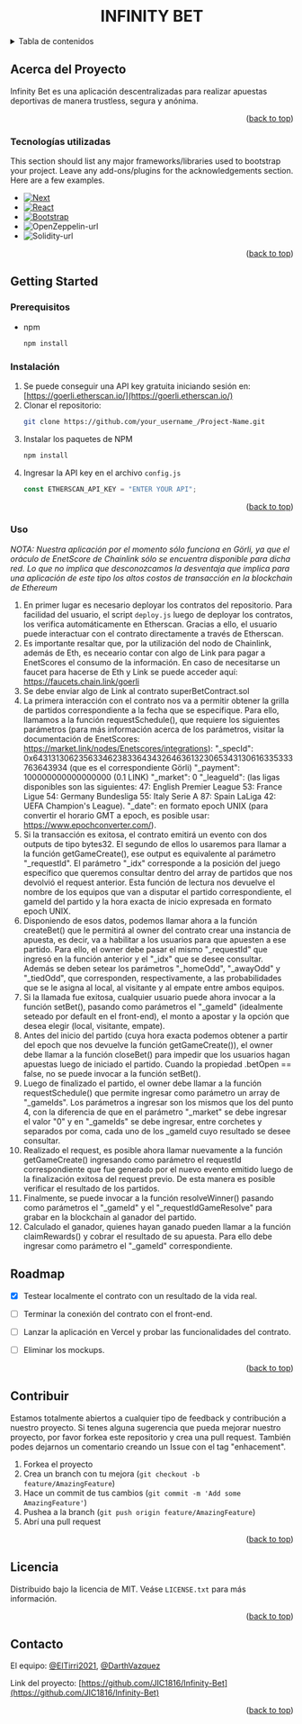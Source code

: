 <!-- PROJECT LOGO -->
<br />
<div align="center">
   <h1 align="center"> INFINITY BET</h1>

</div>

<!-- TABLE OF CONTENTS -->
<details>
  <summary>Tabla de contenidos</summary>
  <ol>
    <li>
      <a href="#about-the-project">Acerca del proyecto</a>
      <ul>
        <li><a href="#built-with">Tecnologías utilizadas</a></li>
      </ul>
    </li>
    <li>
      <a href="#getting-started">Getting Started</a>
      <ul>
        <li><a href="#prerequisites">Prerequisitos</a></li>
        <li><a href="#installation">Instalación</a></li>
      </ul>
    </li>
    <li><a href="#roadmap">Roadmap</a></li>
    <li><a href="#contributing">Contribución</a></li>
    <li><a href="#license">Licencia</a></li>
    <li><a href="#contact">Contacto</a></li>
    <li><a href="#acknowledgments">Reconocimientos</a></li>
  </ol>
</details>

<!-- ABOUT THE PROJECT -->

## Acerca del Proyecto

Infinity Bet es una aplicación descentralizadas para realizar apuestas deportivas de manera trustless, segura y anónima.

<p align="right">(<a href="#readme-top">back to top</a>)</p>

### Tecnologías utilizadas

This section should list any major frameworks/libraries used to bootstrap your project. Leave any add-ons/plugins for the acknowledgements section. Here are a few examples.

- [![Next][next.js]][next-url]
- [![React][react.js]][react-url]
- [![Bootstrap][bootstrap.com]][bootstrap-url]
- ![OpenZeppelin-url]
- ![Solidity-url]

<p align="right">(<a href="#readme-top">back to top</a>)</p>

<!-- GETTING STARTED -->

## Getting Started

### Prerequisitos

- npm
  ```sh
  npm install
  ```

### Instalación

1. Se puede conseguir una API key gratuita iniciando sesión en: [https://goerli.etherscan.io/](https://goerli.etherscan.io/)
1. Clonar el repositorio:
   ```sh
   git clone https://github.com/your_username_/Project-Name.git
   ```
1. Instalar los paquetes de NPM
   ```sh
   npm install
   ```
1. Ingresar la API key en el archivo `config.js`
   ```js
   const ETHERSCAN_API_KEY = "ENTER YOUR API";
   ```
   <p align="right">(<a href="#readme-top">back to top</a>)</p>

### Uso

_NOTA: Nuestra aplicación por el momento sólo funciona en Görli, ya que el oráculo de EnetScore de Chainlink sólo se encuentra disponible para dicha red. Lo que no implica que desconozcamos la desventaja que implica para una aplicación de este tipo los altos costos de transacción en la blockchain de Ethereum_

1. En primer lugar es necesario deployar los contratos del repositorio. Para facilidad del usuario, el script `deploy.js` luego de deployar los contratos, los verifica automáticamente en Etherscan. Gracias a ello, el usuario puede interactuar con el contrato directamente a través de Etherscan.
2. Es importante resaltar que, por la utilización del nodo de Chainlink, además de Eth, es neceario contar con algo de Link para pagar a EnetScores el consumo de la información. En caso de necesitarse un faucet para hacerse de Eth y Link se puede acceder aquí: https://faucets.chain.link/goerli
3. Se debe enviar algo de Link al contrato superBetContract.sol
4. La primera interacción con el contrato nos va a permitir obtener la grilla de partidos correspondiente a la fecha que se especifique. Para ello, llamamos a la función requestSchedule(), que requiere los siguientes parámetros (para más información acerca de los parámetros, visitar la documentación de EnetScores: https://market.link/nodes/Enetscores/integrations):
   "\_specId": 0x6431313062356334623833643432646361323065343130616335333763643934 (que es el correspondiente Görli)
   "\_payment": 100000000000000000 (0.1 LINK)
   "\_market": 0
   "\_leagueId": (las ligas disponibles son las siguientes:
   47: English Premier League
   53: France Ligue
   54: Germany Bundesliga
   55: Italy Serie A
   87: Spain LaLiga
   42: UEFA Champion's League).
   "\_date": en formato epoch UNIX (para convertir el horario GMT a epoch, es posible usar: https://www.epochconverter.com/).
5. Si la transacción es exitosa, el contrato emitirá un evento con dos outputs de tipo bytes32. El segundo de ellos lo usaremos para llamar a la función getGameCreate(), ese output es equivalente al parámetro "\_requestId". El parámetro "\_idx" corresponde a la posición del juego específico que queremos consultar dentro del array de partidos que nos devolvió el request anterior. Esta función de lectura nos devuelve el nombre de los equipos que van a disputar el partido correspondiente, el gameId del partido y la hora exacta de inicio expresada en formato epoch UNIX.
6. Disponiendo de esos datos, podemos llamar ahora a la función createBet() que le permitirá al owner del contrato crear una instancia de apuesta, es decir, va a habilitar a los usuarios para que apuesten a ese partido. Para ello, el owner debe pasar el mismo "\_requestId" que ingresó en la función anterior y el "\_idx" que se desee consultar. Además se deben setear los parámetros "\_homeOdd", "\_awayOdd" y "\_tiedOdd", que corresponden, respectivamente, a las probabilidades que se le asigna al local, al visitante y al empate entre ambos equipos.
7. Si la llamada fue exitosa, cualquier usuario puede ahora invocar a la función setBet(), pasando como parámetros el "\_gameId" (idealmente seteado por default en el front-end), el monto a apostar y la opción que desea elegir (local, visitante, empate).
8. Antes del inicio del partido (cuya hora exacta podemos obtener a partir del epoch que nos devuelve la función getGameCreate()), el owner debe llamar a la función closeBet() para impedir que los usuarios hagan apuestas luego de iniciado el partido. Cuando la propiedad .betOpen == false, no se puede invocar a la función setBet().
9. Luego de finalizado el partido, el owner debe llamar a la función requestSchedule() que permite ingresar como parámetro un array de "\_gameIds". Los parámetros a ingresar son los mismos que los del punto 4, con la diferencia de que en el parámetro "\_market" se debe ingresar el valor "0" y en "\_gameIds" se debe ingresar, entre corchetes y separados por coma, cada uno de los \_gameId cuyo resultado se desee consultar.
10. Realizado el request, es posible ahora llamar nuevamente a la función getGameCreate() ingresando como parámetro el requestId correspondiente que fue generado por el nuevo evento emitido luego de la finalización exitosa del request previo. De esta manera es posible verificar el resultado de los partidos.
11. Finalmente, se puede invocar a la función resolveWinner() pasando como parámetros el "\_gameId" y el "\_requestIdGameResolve" para grabar en la blockchain al ganador del partido.
12. Calculado el ganador, quienes hayan ganado pueden llamar a la función claimRewards() y cobrar el resultado de su apuesta. Para ello debe ingresar como parámetro el "\_gameId" correspondiente.
<!-- ROADMAP -->

## Roadmap

- [x] Testear localmente el contrato con un resultado de la vida real.
- [ ] Terminar la conexión del contrato con el front-end.
- [ ] Lanzar la aplicación en Vercel y probar las funcionalidades del contrato.
- [ ] Eliminar los mockups.

    

<p align="right">(<a href="#readme-top">back to top</a>)</p>



<!-- CONTRIBUTING -->
## Contribuir

Estamos totalmente abiertos a cualquier tipo de feedback y contribución a nuestro proyecto. Si tenes alguna sugerencia que pueda mejorar nuestro proyecto, por favor forkea este repositorio y crea una pull request. También podes dejarnos un comentario creando un Issue con el tag "enhacement".

1. Forkea el proyecto
2. Crea un branch con tu mejora (`git checkout -b feature/AmazingFeature`)
3. Hace un commit de tus cambios (`git commit -m 'Add some AmazingFeature'`)
4. Pushea a la branch (`git push origin feature/AmazingFeature`)
5. Abrí una pull request

<p align="right">(<a href="#readme-top">back to top</a>)</p>



<!-- LICENSE -->
## Licencia

Distribuido bajo la licencia de MIT. Veáse `LICENSE.txt` para más información.

<p align="right">(<a href="#readme-top">back to top</a>)</p>



<!-- CONTACT -->
## Contacto

El equipo:  [@ElTirri2021](https://twitter.com/ElTirri2021), [@DarthVazquez](https://twitter.com/DarthVazquez)

Link del proyecto: [https://github.com/JIC1816/Infinity-Bet](https://github.com/JIC1816/Infinity-Bet)

<p align="right">(<a href="#readme-top">back to top</a>)</p>



<!-- MARKDOWN LINKS & IMAGES -->
<!-- https://www.markdownguide.org/basic-syntax/#reference-style-links -->

[contributors-shield]: https://img.shields.io/github/contributors/othneildrew/Best-README-Template.svg?style=for-the-badge
[contributors-url]: https://github.com/othneildrew/Best-README-Template/graphs/contributors
[forks-shield]: https://img.shields.io/github/forks/othneildrew/Best-README-Template.svg?style=for-the-badge
[forks-url]: https://github.com/othneildrew/Best-README-Template/network/members
[stars-shield]: https://img.shields.io/github/stars/othneildrew/Best-README-Template.svg?style=for-the-badge
[stars-url]: https://github.com/othneildrew/Best-README-Template/stargazers
[issues-shield]: https://img.shields.io/github/issues/othneildrew/Best-README-Template.svg?style=for-the-badge
[issues-url]: https://github.com/othneildrew/Best-README-Template/issues
[license-shield]: https://img.shields.io/github/license/othneildrew/Best-README-Template.svg?style=for-the-badge
[license-url]: https://github.com/othneildrew/Best-README-Template/blob/master/LICENSE.txt
[linkedin-shield]: https://img.shields.io/badge/-LinkedIn-black.svg?style=for-the-badge&logo=linkedin&colorB=555
[linkedin-url]: https://linkedin.com/in/othneildrew
[product-screenshot]: images/screenshot.png
[next.js]: https://img.shields.io/badge/next.js-000000?style=for-the-badge&logo=nextdotjs&logoColor=white
[next-url]: https://nextjs.org/
[react.js]: https://img.shields.io/badge/React-20232A?style=for-the-badge&logo=react&logoColor=61DAFB
[react-url]: https://reactjs.org/
[vue.js]: https://img.shields.io/badge/Vue.js-35495E?style=for-the-badge&logo=vuedotjs&logoColor=4FC08D
[vue-url]: https://vuejs.org/
[angular.io]: https://img.shields.io/badge/Angular-DD0031?style=for-the-badge&logo=angular&logoColor=white
[angular-url]: https://angular.io/
[svelte.dev]: https://img.shields.io/badge/Svelte-4A4A55?style=for-the-badge&logo=svelte&logoColor=FF3E00
[svelte-url]: https://svelte.dev/
[laravel.com]: https://img.shields.io/badge/Laravel-FF2D20?style=for-the-badge&logo=laravel&logoColor=white
[laravel-url]: https://laravel.com
[bootstrap.com]: https://img.shields.io/badge/Bootstrap-563D7C?style=for-the-badge&logo=bootstrap&logoColor=white
[bootstrap-url]: https://getbootstrap.com
[jquery.com]: https://img.shields.io/badge/jQuery-0769AD?style=for-the-badge&logo=jquery&logoColor=white
[jquery-url]: https://jquery.com
[OpenZeppelin-url]: https://img.shields.io/badge/OpenZeppelin-4E5EE4?logo=OpenZeppelin&logoColor=fff&style=for-the-badge
[Solidity-url]: https://img.shields.io/badge/Solidity-e6e6e6?style=for-the-badge&logo=solidity&logoColor=black

```

```
